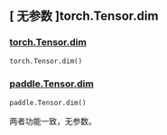 ## [ 无参数 ]torch.Tensor.dim

### [torch.Tensor.dim](https://pytorch.org/docs/stable/generated/torch.Tensor.dim.html?highlight=dim#torch.Tensor.dim)

```python
torch.Tensor.dim()
```

### [paddle.Tensor.dim](https://www.paddlepaddle.org.cn/documentation/docs/zh/develop/api/paddle/Tensor_cn.html#dim)

```python
paddle.Tensor.dim()
```

两者功能一致，无参数。
